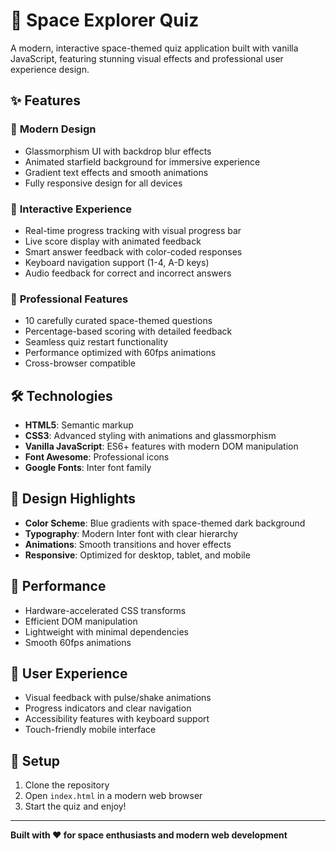 # 🚀 Space Explorer Quiz

A modern, interactive space-themed quiz application built with vanilla JavaScript, featuring stunning visual effects and professional user experience design.

## ✨ Features

### 🎨 **Modern Design**
- Glassmorphism UI with backdrop blur effects
- Animated starfield background for immersive experience
- Gradient text effects and smooth animations
- Fully responsive design for all devices

### 🎯 **Interactive Experience**
- Real-time progress tracking with visual progress bar
- Live score display with animated feedback
- Smart answer feedback with color-coded responses
- Keyboard navigation support (1-4, A-D keys)
- Audio feedback for correct and incorrect answers

### 🚀 **Professional Features**
- 10 carefully curated space-themed questions
- Percentage-based scoring with detailed feedback
- Seamless quiz restart functionality
- Performance optimized with 60fps animations
- Cross-browser compatible

## 🛠️ Technologies

- **HTML5**: Semantic markup
- **CSS3**: Advanced styling with animations and glassmorphism
- **Vanilla JavaScript**: ES6+ features with modern DOM manipulation
- **Font Awesome**: Professional icons
- **Google Fonts**: Inter font family

## 🎨 Design Highlights

- **Color Scheme**: Blue gradients with space-themed dark background
- **Typography**: Modern Inter font with clear hierarchy
- **Animations**: Smooth transitions and hover effects
- **Responsive**: Optimized for desktop, tablet, and mobile

## 🚀 Performance

- Hardware-accelerated CSS transforms
- Efficient DOM manipulation
- Lightweight with minimal dependencies
- Smooth 60fps animations

## 📱 User Experience

- Visual feedback with pulse/shake animations
- Progress indicators and clear navigation
- Accessibility features with keyboard support
- Touch-friendly mobile interface

## 🔧 Setup

1. Clone the repository
2. Open `index.html` in a modern web browser
3. Start the quiz and enjoy!

---

**Built with ❤️ for space enthusiasts and modern web development** 